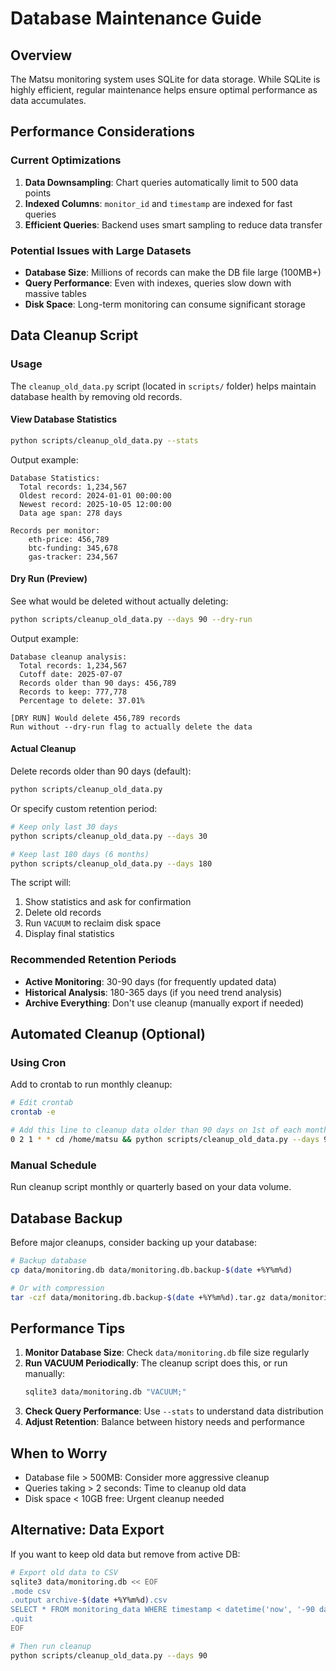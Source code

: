 # Database Maintenance Guide

## Overview

The Matsu monitoring system uses SQLite for data storage. While SQLite is highly efficient, regular maintenance helps ensure optimal performance as data accumulates.

## Performance Considerations

### Current Optimizations

1. **Data Downsampling**: Chart queries automatically limit to 500 data points
2. **Indexed Columns**: `monitor_id` and `timestamp` are indexed for fast queries
3. **Efficient Queries**: Backend uses smart sampling to reduce data transfer

### Potential Issues with Large Datasets

- **Database Size**: Millions of records can make the DB file large (100MB+)
- **Query Performance**: Even with indexes, queries slow down with massive tables
- **Disk Space**: Long-term monitoring can consume significant storage

## Data Cleanup Script

### Usage

The `cleanup_old_data.py` script (located in `scripts/` folder) helps maintain database health by removing old records.

#### View Database Statistics

```bash
python scripts/cleanup_old_data.py --stats
```

Output example:
```
Database Statistics:
  Total records: 1,234,567
  Oldest record: 2024-01-01 00:00:00
  Newest record: 2025-10-05 12:00:00
  Data age span: 278 days

Records per monitor:
    eth-price: 456,789
    btc-funding: 345,678
    gas-tracker: 234,567
```

#### Dry Run (Preview)

See what would be deleted without actually deleting:

```bash
python scripts/cleanup_old_data.py --days 90 --dry-run
```

Output example:
```
Database cleanup analysis:
  Total records: 1,234,567
  Cutoff date: 2025-07-07
  Records older than 90 days: 456,789
  Records to keep: 777,778
  Percentage to delete: 37.01%

[DRY RUN] Would delete 456,789 records
Run without --dry-run flag to actually delete the data
```

#### Actual Cleanup

Delete records older than 90 days (default):

```bash
python scripts/cleanup_old_data.py
```

Or specify custom retention period:

```bash
# Keep only last 30 days
python scripts/cleanup_old_data.py --days 30

# Keep last 180 days (6 months)
python scripts/cleanup_old_data.py --days 180
```

The script will:
1. Show statistics and ask for confirmation
2. Delete old records
3. Run `VACUUM` to reclaim disk space
4. Display final statistics

### Recommended Retention Periods

- **Active Monitoring**: 30-90 days (for frequently updated data)
- **Historical Analysis**: 180-365 days (if you need trend analysis)
- **Archive Everything**: Don't use cleanup (manually export if needed)

## Automated Cleanup (Optional)

### Using Cron

Add to crontab to run monthly cleanup:

```bash
# Edit crontab
crontab -e

# Add this line to cleanup data older than 90 days on 1st of each month at 2 AM
0 2 1 * * cd /home/matsu && python scripts/cleanup_old_data.py --days 90 > logs/cleanup.log 2>&1
```

### Manual Schedule

Run cleanup script monthly or quarterly based on your data volume.

## Database Backup

Before major cleanups, consider backing up your database:

```bash
# Backup database
cp data/monitoring.db data/monitoring.db.backup-$(date +%Y%m%d)

# Or with compression
tar -czf data/monitoring.db.backup-$(date +%Y%m%d).tar.gz data/monitoring.db
```

## Performance Tips

1. **Monitor Database Size**: Check `data/monitoring.db` file size regularly
2. **Run VACUUM Periodically**: The cleanup script does this, or run manually:
   ```bash
   sqlite3 data/monitoring.db "VACUUM;"
   ```
3. **Check Query Performance**: Use `--stats` to understand data distribution
4. **Adjust Retention**: Balance between history needs and performance

## When to Worry

- Database file > 500MB: Consider more aggressive cleanup
- Queries taking > 2 seconds: Time to cleanup old data
- Disk space < 10GB free: Urgent cleanup needed

## Alternative: Data Export

If you want to keep old data but remove from active DB:

```bash
# Export old data to CSV
sqlite3 data/monitoring.db << EOF
.mode csv
.output archive-$(date +%Y%m%d).csv
SELECT * FROM monitoring_data WHERE timestamp < datetime('now', '-90 days');
.quit
EOF

# Then run cleanup
python scripts/cleanup_old_data.py --days 90
```
